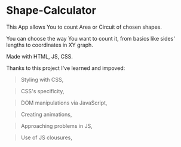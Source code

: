 # Shape-Calculator

This App allows You to count Area or Circuit of chosen shapes.

You can choose the way You want to count it, from basics like sides' lengths to coordinates in XY graph.

Made with HTML, JS, CSS.

Thanks to this project I've learned and impoved:

> Styling with CSS,

> CSS's specificity,

> DOM manipulations via JavaScript,

> Creating animations,

> Approaching problems in JS,

> Use of JS clousures,
